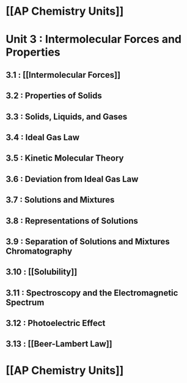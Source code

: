 # [[AP Chemistry Units]]

# Unit 3 : Intermolecular Forces and Properties
## 3.1 : [[Intermolecular Forces]]
## 3.2 : Properties of Solids
## 3.3 : Solids, Liquids, and Gases
## 3.4 : Ideal Gas Law
## 3.5 : Kinetic Molecular Theory
## 3.6 : Deviation from Ideal Gas Law
## 3.7 : Solutions and Mixtures
## 3.8 : Representations of Solutions
## 3.9 : Separation of Solutions and Mixtures Chromatography
## 3.10 : [[Solubility]]
## 3.11 : Spectroscopy and the Electromagnetic Spectrum
## 3.12 : Photoelectric Effect
## 3.13 : [[Beer-Lambert Law]]

# [[AP Chemistry Units]]